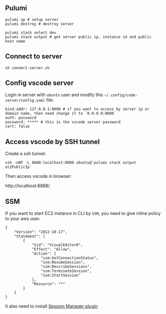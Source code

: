 ## Pulumi

```
pulumi up # setup server
pulumi destroy # destroy server
```

```
pulumi stack select dev
pulumi stack output # get server public ip, instance id and public host name
```

## Connect to server

```
sh connect-server.sh
```

## Config vscode server

Login in server with `ubuntu` user and modify this `~/.config/code-server/config.yaml` file:

```
bind-addr: 127.0.0.1:8080 # if you want to access by server ip or domain name, then need change it to `0.0.0.0:8080`
auth: password
password: ***** # this is the vscode server password
cert: false
```

## Access vscode by SSH tunnel

Create a ssh tunnel:

```
ssh -nNT -L 8888:localhost:8080 ubuntu@`pulumi stack output ec2PublicIp`
```

Then access vscode in browser:

http://localhost:8888/

## SSM

If you want to start EC2 instance in CLI by `SSM`, you need to give inline policy to your aws user.

```
{
    "Version": "2012-10-17",
    "Statement": [
        {
            "Sid": "VisualEditor0",
            "Effect": "Allow",
            "Action": [
                "ssm:GetConnectionStatus",
                "ssm:ResumeSession",
                "ssm:DescribeSessions",
                "ssm:TerminateSession",
                "ssm:StartSession"
            ],
            "Resource": "*"
        }
    ]
}
```

It also need to install [Session Manager plugin](https://docs.aws.amazon.com/systems-manager/latest/userguide/session-manager-working-with-install-plugin.html#install-plugin-macos)
